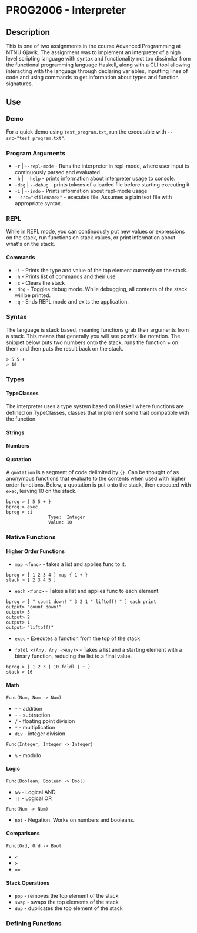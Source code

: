 # PROG2006 - Interpreter

## Description
This is one of two assignments in the course Advanced Programming at NTNU Gjøvik. The assignment was to implement an interpreter of a high level 
scripting language with syntax and functionality not too dissimilar from the functional programming language Haskell, along with a CLI tool allowing
interacting with the language through declaring variables, inputting lines of code and using commands to get information about types and function signatures.

## Use

### Demo
For a quick demo using `test_program.txt`, run the executable with `--src="test_program.txt"`.


### Program Arguments
- `-r` | `--repl-mode` - Runs the interpreter in repl-mode, where user input is continuously parsed and evaluated.
- `-h` | `--help` - prints information about interpreter usage to console.
- `-dbg` | `--debug` - prints tokens of a loaded file before starting executing it
- `-i` | `--indo` - Prints information about repl-mode usage
- `--src="<filename>"` - executes file. Assumes a plain text file with appropriate syntax.

### REPL
While in REPL mode, you can continuously put new values or expressions on the stack, run functions on stack values, or print information about what's on the stack.

#### Commands
- `:i` - Prints the type and value of the top element currently on the stack.
- `:h` - Prints list of commands and their use
- `:c` - Clears the stack
- `:dbg` - Toggles debug mode. While debugging, all contents of the stack will be printed.
- `:q` - Ends REPL mode and exits the application.






### Syntax
The language is stack based, meaning functions grab their arguments from a stack. This means that generally you will see postfix like notation.
The snippet below puts two numbers onto the stack, runs the function + on them and then puts the result back on the stack.
```
> 5 5 +
> 10
```






### Types

#### TypeClasses
The interpreter uses a type system based on Haskell where functions are defined on TypeClasses, classes that implement some trait compatible with the function. 


#### Strings

#### Numbers

#### Quotation

A `quotation` is a segment of code delimited by `{}`. Can be thought of as anonymous functions that evaluate to the contents when used with higher order functions.
Below, a quotation is put onto the stack, then executed with `exec`, leaving 10 on the stack.

```
bprog > { 5 5 + }
bprog > exec
bprog > :i
                Type:  Integer 
                Value: 10
```

#### 


### Native Functions

#### Higher Order Functions

- `map <func>` - takes a list and applies func to it.

```
bprog > [ 1 2 3 4 ] map { 1 + }
stack > [ 2 3 4 5 ]
```

- `each <func>` - Takes a list and applies func to each element. 

```
bprog > [ " count down! " 3 2 1 " liftoff! " ] each print
output> "count down!"
output> 3
output> 2 
output> 1
output> "liftoff!"
```

- `exec` - Executes a function from the top of the stack

- `foldl <(Any, Any ->Any)>` - Takes a list and a starting element with a binary function, reducing the list to a final value.

```
bprog > [ 1 2 3 ] 10 foldl { + } 
stack > 16
```

#### Math

`Func(Num, Num -> Num)`
- `+` - addition
- `-` - subtraction
- `/` - floating point division
- `*` - multiplication
- `div` - integer division

`Func(Integer, Integer -> Integer)`
- `%` - modulo

#### Logic

`Func(Boolean, Boolean -> Bool)`
- `&&` - Logical AND
- `||` - Logical OR

`Func(Num -> Num)`
- `not` - Negation. Works on numbers and booleans.

#### Comparisons

`Func(Ord, Ord -> Bool`
- `<`
- `>`
- `==`

#### Stack Operations
- `pop` - removes the top element of the stack
- `swap` - swaps the top elements of the stack
- `dup` - duplicates the top element of the stack


### Defining Functions




